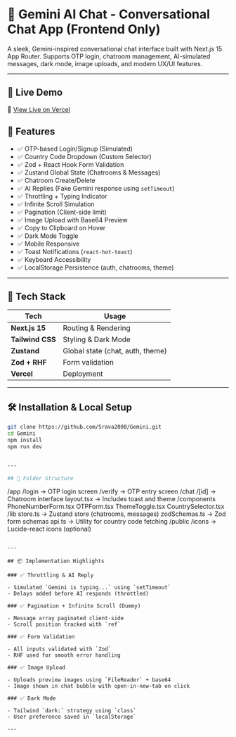 
# 💬 Gemini AI Chat - Conversational Chat App (Frontend Only)

A sleek, Gemini-inspired conversational chat interface built with Next.js 15 App Router. Supports OTP login, chatroom management, AI-simulated messages, dark mode, image uploads, and modern UX/UI features.

---

## 🚀 Live Demo

🔗 [View Live on Vercel](https://your-vercel-deployment-url.vercel.app)



## 🧠 Features

- ✅ OTP-based Login/Signup (Simulated)
- ✅ Country Code Dropdown (Custom Selector)
- ✅ Zod + React Hook Form Validation
- ✅ Zustand Global State (Chatrooms & Messages)
- ✅ Chatroom Create/Delete
- ✅ AI Replies (Fake Gemini response using `setTimeout`)
- ✅ Throttling + Typing Indicator
- ✅ Infinite Scroll Simulation
- ✅ Pagination (Client-side limit)
- ✅ Image Upload with Base64 Preview
- ✅ Copy to Clipboard on Hover
- ✅ Dark Mode Toggle
- ✅ Mobile Responsive
- ✅ Toast Notifications (`react-hot-toast`)
- ✅ Keyboard Accessibility
- ✅ LocalStorage Persistence (auth, chatrooms, theme)

---

## 🧪 Tech Stack

| Tech              | Usage                             |
|-------------------|------------------------------------|
| **Next.js 15**     | Routing & Rendering               |
| **Tailwind CSS**   | Styling & Dark Mode               |
| **Zustand**        | Global state (chat, auth, theme) |
| **Zod + RHF**      | Form validation                   |
| **Vercel**         | Deployment                        |

---

## 🛠 Installation & Local Setup

```bash
git clone https://github.com/Srava2000/Gemini.git
cd Gemini
npm install
npm run dev


---

## 📁 Folder Structure

```
/app
  /login       → OTP login screen
  /verify      → OTP entry screen
  /chat
    /[id]      → Chatroom interface
  layout.tsx   → Includes toast and theme
/components
  PhoneNumberForm.tsx
  OTPForm.tsx
  ThemeToggle.tsx
  CountrySelector.tsx
/lib
  store.ts       → Zustand store (chatrooms, messages)
  zodSchemas.ts  → Zod form schemas
  api.ts         → Utility for country code fetching
/public
  /icons         → Lucide-react icons (optional)
```

---

## 📦 Implementation Highlights

### ✅ Throttling & AI Reply

- Simulated `Gemini is typing...` using `setTimeout`
- Delays added before AI responds (throttled)

### ✅ Pagination + Infinite Scroll (Dummy)

- Message array paginated client-side
- Scroll position tracked with `ref`

### ✅ Form Validation

- All inputs validated with `Zod`
- RHF used for smooth error handling

### ✅ Image Upload

- Uploads preview images using `FileReader` + base64
- Image shown in chat bubble with open-in-new-tab on click

### ✅ Dark Mode

- Tailwind `dark:` strategy using `class`
- User preference saved in `localStorage`

---

